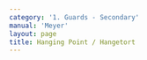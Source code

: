 ```yaml
---
category: '1. Guards - Secondary'
manual: 'Meyer'
layout: page
title: Hanging Point / Hangetort
---
```


<link rel="import" href="/bower_components/polymer/polymer.html">
<link rel="import" href="shared-styles.html">

<dom-module id="{{ page.url | split:'/' | last | remove: '.html' }}-element">
  <template>
    <style include="shared-styles">
      :host {
        display: block;

        padding: 10px;
      }
    </style>

    <div class="card">

      <h1>{{ page.title }}</h1>
      <p><blockquote>The figure in the image teaches you how to execute the Hanging Point, except that it does not show the arms extended enough. Therefore position yourself in this guard thus: stand with your right foot forward, and hold your weapon with arms extended in front of you such that the blade hangs somewhat down toward the ground. This posture is quite similar to the Ox, except that in the Ox you hold the arms vertically, but here they shall be extended forward in front of your face, and you let the sword hang toward the ground, which is why it is called the Hanging Point.</blockquote></p>

      <img class="card-image" src="/manuals/meyer/images/guards/hangetort-illustration.jpg">

    </div>
  </template>

  <script>
    Polymer({
      is: '{{ page.url | split:'/' | last | remove: '.html' }}-element',
    });
  </script>
</dom-module>